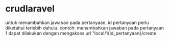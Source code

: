 # crudlaravel
untuk menambahkan jawaban pada pertanyaan, id pertanyaan perlu diketahui terlebih dahulu.
contoh: menambahkan jawaban pada pertanyaan 1 dapat dilakukan dengan mengakses url "local/1{id_pertanyaan}/create
